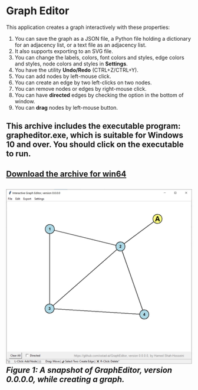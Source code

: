 # Graph Editor
This application creates a graph interactively with these properties:
1. You can save the graph as a JSON file, a Python file holding a dictionary for an adjacency list, or a text file as an adjacency list. 
2. It also supports exporting to an SVG file.
3. You can change the labels, colors, font colors and styles, edge colors and styles, node colors and styles in **Settings**.
4. You have the utility **Undo/Redo** (CTRL+Z/CTRL+Y).
5. You can add nodes by left-mouse click.
6. You can create an edge by two left-clicks on two nodes.
7. You can remove nodes or edges by right-mouse click.
8. You can have **directed** edges by checking the option in the bottom of window.
9. You can **drag** nodes by left-mouse button.

## This archive includes the executable program: **grapheditor.exe**, which is suitable for **Windows 10** and over. You should click on the executable to run.
[Download the archive for win64](https://drive.google.com/file/d/16rV7b6lnYWbuCNfPWp6rKIlJrp1duEwT/view?usp=sharing)
---
![A snapshot of the app: GraphEditor, version 0.0.0.0](Media/ver-0-0-0-0.jpg) *Figure 1: A snapshot of GraphEditor, version 0.0.0.0, while creating a graph.*
---
